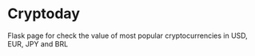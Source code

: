 # Cryptoday

Flask page for check the value of most popular cryptocurrencies in USD, EUR, JPY and BRL
